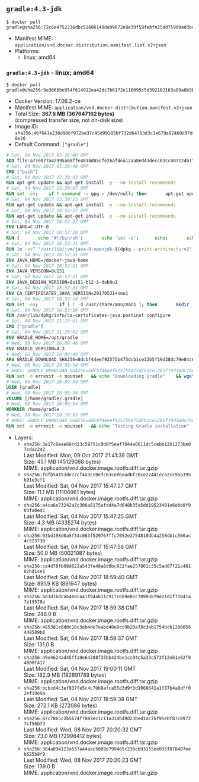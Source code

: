 ## `gradle:4.3-jdk`

```console
$ docker pull gradle@sha256:72c6e4752236dbc52606140da99672e9e39f59febfe25dd759d9ad3be5bf485e
```

-	Manifest MIME: `application/vnd.docker.distribution.manifest.list.v2+json`
-	Platforms:
	-	linux; amd64

### `gradle:4.3-jdk` - linux; amd64

```console
$ docker pull gradle@sha256:9e3666be954f614912ea42dc7b6172e116095c5d392102163a89a0b9b546f168
```

-	Docker Version: 17.06.2-ce
-	Manifest MIME: `application/vnd.docker.distribution.manifest.v2+json`
-	Total Size: **367.6 MB (367647162 bytes)**  
	(compressed transfer size, not on-disk size)
-	Image ID: `sha256:46f641e238d986f972be37c45d99185bf732d64763d3c1e679a82460d07d8e26`
-	Default Command: `["gradle"]`

```dockerfile
# Sat, 04 Nov 2017 05:26:40 GMT
ADD file:a71e077a42995a68ffe4834d85cfe26af4ea12aa8ed43decc03cc487124b1f70 in / 
# Sat, 04 Nov 2017 05:26:40 GMT
CMD ["bash"]
# Sat, 04 Nov 2017 15:30:03 GMT
RUN apt-get update && apt-get install -y --no-install-recommends 		ca-certificates 		curl 		wget 	&& rm -rf /var/lib/apt/lists/*
# Sat, 04 Nov 2017 15:30:07 GMT
RUN set -ex; 	if ! command -v gpg > /dev/null; then 		apt-get update; 		apt-get install -y --no-install-recommends 			gnupg 			dirmngr 		; 		rm -rf /var/lib/apt/lists/*; 	fi
# Sat, 04 Nov 2017 15:30:23 GMT
RUN apt-get update && apt-get install -y --no-install-recommends 		bzr 		git 		mercurial 		openssh-client 		subversion 				procps 	&& rm -rf /var/lib/apt/lists/*
# Sat, 04 Nov 2017 18:52:27 GMT
RUN apt-get update && apt-get install -y --no-install-recommends 		bzip2 		unzip 		xz-utils 	&& rm -rf /var/lib/apt/lists/*
# Sat, 04 Nov 2017 18:52:27 GMT
ENV LANG=C.UTF-8
# Sat, 04 Nov 2017 18:52:28 GMT
RUN { 		echo '#!/bin/sh'; 		echo 'set -e'; 		echo; 		echo 'dirname "$(dirname "$(readlink -f "$(which javac || which java)")")"'; 	} > /usr/local/bin/docker-java-home 	&& chmod +x /usr/local/bin/docker-java-home
# Sat, 04 Nov 2017 18:52:31 GMT
RUN ln -svT "/usr/lib/jvm/java-8-openjdk-$(dpkg --print-architecture)" /docker-java-home
# Sat, 04 Nov 2017 18:52:31 GMT
ENV JAVA_HOME=/docker-java-home
# Sat, 04 Nov 2017 18:52:31 GMT
ENV JAVA_VERSION=8u151
# Sat, 04 Nov 2017 18:52:31 GMT
ENV JAVA_DEBIAN_VERSION=8u151-b12-1~deb9u1
# Sat, 04 Nov 2017 18:52:31 GMT
ENV CA_CERTIFICATES_JAVA_VERSION=20170531+nmu1
# Sat, 04 Nov 2017 18:53:14 GMT
RUN set -ex; 		if [ ! -d /usr/share/man/man1 ]; then 		mkdir -p /usr/share/man/man1; 	fi; 		apt-get update; 	apt-get install -y 		openjdk-8-jdk="$JAVA_DEBIAN_VERSION" 		ca-certificates-java="$CA_CERTIFICATES_JAVA_VERSION" 	; 	rm -rf /var/lib/apt/lists/*; 		[ "$(readlink -f "$JAVA_HOME")" = "$(docker-java-home)" ]; 		update-alternatives --get-selections | awk -v home="$(readlink -f "$JAVA_HOME")" 'index($3, home) == 1 { $2 = "manual"; print | "update-alternatives --set-selections" }'; 	update-alternatives --query java | grep -q 'Status: manual'
# Sat, 04 Nov 2017 18:53:16 GMT
RUN /var/lib/dpkg/info/ca-certificates-java.postinst configure
# Sat, 04 Nov 2017 21:25:01 GMT
CMD ["gradle"]
# Sat, 04 Nov 2017 21:25:02 GMT
ENV GRADLE_HOME=/opt/gradle
# Wed, 08 Nov 2017 20:09:48 GMT
ENV GRADLE_VERSION=4.3
# Wed, 08 Nov 2017 20:09:48 GMT
ARG GRADLE_DOWNLOAD_SHA256=8dcbf44eef92575b475dcb1ce12b5f19d38dc79e84c662670248dc8b8247654c
# Wed, 08 Nov 2017 20:09:54 GMT
# ARGS: GRADLE_DOWNLOAD_SHA256=8dcbf44eef92575b475dcb1ce12b5f19d38dc79e84c662670248dc8b8247654c
RUN set -o errexit -o nounset 	&& echo "Downloading Gradle" 	&& wget --no-verbose --output-document=gradle.zip "https://services.gradle.org/distributions/gradle-${GRADLE_VERSION}-bin.zip" 		&& echo "Checking download hash" 	&& echo "${GRADLE_DOWNLOAD_SHA256} *gradle.zip" | sha256sum --check - 		&& echo "Installing Gradle" 	&& unzip gradle.zip 	&& rm gradle.zip 	&& mv "gradle-${GRADLE_VERSION}" "${GRADLE_HOME}/" 	&& ln --symbolic "${GRADLE_HOME}/bin/gradle" /usr/bin/gradle 		&& echo "Adding gradle user and group" 	&& groupadd --system --gid 1000 gradle 	&& useradd --system --gid gradle --uid 1000 --shell /bin/bash --create-home gradle 	&& mkdir /home/gradle/.gradle 	&& chown --recursive gradle:gradle /home/gradle 		&& echo "Symlinking root Gradle cache to gradle Gradle cache" 	&& ln -s /home/gradle/.gradle /root/.gradle
# Wed, 08 Nov 2017 20:09:54 GMT
USER [gradle]
# Wed, 08 Nov 2017 20:09:54 GMT
VOLUME [/home/gradle/.gradle]
# Wed, 08 Nov 2017 20:09:54 GMT
WORKDIR /home/gradle
# Wed, 08 Nov 2017 20:10:03 GMT
# ARGS: GRADLE_DOWNLOAD_SHA256=8dcbf44eef92575b475dcb1ce12b5f19d38dc79e84c662670248dc8b8247654c
RUN set -o errexit -o nounset 	&& echo "Testing Gradle installation" 	&& gradle --version
```

-	Layers:
	-	`sha256:3e17c6eae66cd23c59751c8d8f5eaf7044e0611dc5cebb12b1273be07cdac242`  
		Last Modified: Mon, 09 Oct 2017 21:41:38 GMT  
		Size: 45.1 MB (45129088 bytes)  
		MIME: application/vnd.docker.image.rootfs.diff.tar.gzip
	-	`sha256:fdfb54153de72cf4a3cc0efc63ce86aadbf20ce22441eca2cc9aa395b91e3cf1`  
		Last Modified: Sat, 04 Nov 2017 15:47:27 GMT  
		Size: 11.1 MB (11106961 bytes)  
		MIME: application/vnd.docker.image.rootfs.diff.tar.gzip
	-	`sha256:a4ca6e73242a7c306a8175afdd4a7d648b35a5dd19523401e6ebb8f903fa0edc`  
		Last Modified: Sat, 04 Nov 2017 15:47:25 GMT  
		Size: 4.3 MB (4335274 bytes)  
		MIME: application/vnd.docker.image.rootfs.diff.tar.gzip
	-	`sha256:93bd198d0a5f34c083f529767ffc7052e2754810db4a258db1c560ac4c523730`  
		Last Modified: Sat, 04 Nov 2017 15:47:56 GMT  
		Size: 50.0 MB (50021087 bytes)  
		MIME: application/vnd.docker.image.rootfs.diff.tar.gzip
	-	`sha256:ca4d78fb08d622a543fe48a8d8bc932fae257861c35c5ad07f21c48102bd1ce1`  
		Last Modified: Sat, 04 Nov 2017 18:59:40 GMT  
		Size: 891.9 KB (891947 bytes)  
		MIME: application/vnd.docker.image.rootfs.diff.tar.gzip
	-	`sha256:ad3d1bdcab4b0ca41f94ab11c917c609e07c78993870e21d1f71841a7e19578e`  
		Last Modified: Sat, 04 Nov 2017 18:59:38 GMT  
		Size: 248.0 B  
		MIME: application/vnd.docker.image.rootfs.diff.tar.gzip
	-	`sha256:4853d1e6d0c10c3eb4de7eabd40e8cc9b20a78c3ab1754bcb1286658448509b0`  
		Last Modified: Sat, 04 Nov 2017 18:59:37 GMT  
		Size: 131.0 B  
		MIME: application/vnd.docker.image.rootfs.diff.tar.gzip
	-	`sha256:49e4624ad45ffa9e64288f35bb424be1cc94c5a33c573f12eb1e82f04800f417`  
		Last Modified: Sat, 04 Nov 2017 19:00:11 GMT  
		Size: 182.9 MB (182891789 bytes)  
		MIME: application/vnd.docker.image.rootfs.diff.tar.gzip
	-	`sha256:bcbcd4c3ef937fe5c4c7bb9afca55d3d9f3d1068641a1f87b4a8dff02ef19e9a`  
		Last Modified: Sat, 04 Nov 2017 18:59:38 GMT  
		Size: 272.1 KB (272086 bytes)  
		MIME: application/vnd.docker.image.rootfs.diff.tar.gzip
	-	`sha256:87c7865c2b5674f7883ec1c11a314b49d23bed1ac76f95ebf87c89727cf56b79`  
		Last Modified: Wed, 08 Nov 2017 20:20:32 GMT  
		Size: 73.0 MB (72998412 bytes)  
		MIME: application/vnd.docker.image.rootfs.diff.tar.gzip
	-	`sha256:384a034122a537a44aac5089e799465c239cb93155ee035f078407eeb625b8f9`  
		Last Modified: Wed, 08 Nov 2017 20:20:23 GMT  
		Size: 139.0 B  
		MIME: application/vnd.docker.image.rootfs.diff.tar.gzip
